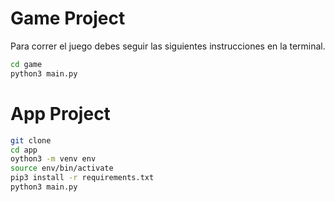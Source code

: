 # Game Project

Para correr el juego debes seguir las siguientes instrucciones en la terminal.

```sh
cd game
python3 main.py
```

# App Project

```sh
git clone
cd app
oython3 -m venv env
source env/bin/activate
pip3 install -r requirements.txt
python3 main.py
```